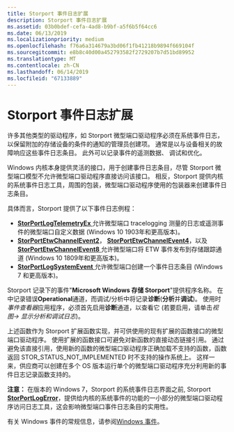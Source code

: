 ```yaml
---
title: Storport 事件日志扩展
description: Storport 事件日志扩展
ms.assetid: 03b0bdef-cefa-4ad8-b9bf-a5f6b5f64cc6
ms.date: 06/13/2019
ms.localizationpriority: medium
ms.openlocfilehash: f76a6a314679a3bd06f1fb41218b9894f669104f
ms.sourcegitcommit: e8b8c40d00a452793582f2729207b7d51bd89952
ms.translationtype: MT
ms.contentlocale: zh-CN
ms.lasthandoff: 06/14/2019
ms.locfileid: "67133889"
---
```

# <a name="storport-event-log-extensions"></a>Storport 事件日志扩展

许多其他类型的驱动程序，如 Storport 微型端口驱动程序必须在系统事件日志，以保留附加的存储设备的条件的通知的管理员创建项。 通常是以与设备相关的故障响应这些事件日志条目。 此外可以记录事件的遥测数据、 调试和优化。

Windows 内核本身提供灵活的接口，用于创建事件日志条目，尽管 Storport 微型端口模型不允许微型端口驱动程序直接访问该接口。 相反，Storport 提供内核的系统事件日志工具，周围的包装，微型端口驱动程序使用的包装器来创建事件日志条目。

具体而言，Storport 提供了以下事件日志例程：

* [**StorPortLogTelemetryEx** ](https://docs.microsoft.com/windows-hardware/drivers/ddi/content/storport/nf-storport-storportlogtelemetryex)允许微型端口 tracelogging 测量的日志或遥测事件的微型端口自定义数据 (Windows 10 1903年和更高版本)。
* [**StorPortEtwChannelEvent2**](https://docs.microsoft.com/windows-hardware/drivers/ddi/content/storport/nf-storport-storportetwevent2)， [ **StorPortEtwChannelEvent4**](https://docs.microsoft.com/windows-hardware/drivers/ddi/content/storport/nf-storport-storportetwevent4)，以及[ **StorPortEtwChannelEvent8** ](https://docs.microsoft.com/windows-hardware/drivers/ddi/content/storport/nf-storport-storportetwevent8)允许微型端口将 ETW 事件发布到存储跟踪通道 (Windows 10 1809年和更高版本)。
* [**StorPortLogSystemEvent** ](https://docs.microsoft.com/windows-hardware/drivers/ddi/content/storport/nf-storport-storportlogsystemevent)允许微型端口创建一个事件日志条目 (Windows 7 和更高版本)。

Storport 记录下的事件"**Microsoft Windows 存储 Storport**"提供程序名称。 在中记录错误**Operational**通道，而调试/分析中将记录**诊断**(**分析**并**调试**)。 使用时*事件查看器*应用程序，必须首先启用**诊断**通道，以查看它 (若要启用，请单击*视图-> 显示分析和调试日志*)。

 上述函数作为 Storport 扩展函数实现，并可供使用的现有扩展的函数接口的微型端口驱动程序。 使用扩展的函数接口可避免对新函数的直接动态链接引用。 通过避免该直接引用，使用新的函数的微型端口驱动程序正确加载不支持的函数，函数返回 STOR_STATUS_NOT_IMPLEMENTED 时不支持的操作系统上。 这样一来，供应商可以创建在多个 OS 版本运行单个的微型端口驱动程序充分利用新的事件日志记录函数支持的。

**注意：** 在版本的 Windows 7，Storport 的系统事件日志界面之前, Storport [ **StorPortLogError**](https://docs.microsoft.com/windows-hardware/drivers/ddi/content/storport/nf-storport-storportlogerror)，提供给内核的系统事件的功能的一小部分的微型端口驱动程序访问日志工具，这会影响微型端口事件日志条目的实用性。

有关 Windows 事件的常规信息，请参阅[Windows 事件](https://docs.microsoft.com/windows/desktop/Events/windows-events)。
